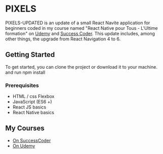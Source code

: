 # PIXELS

PIXELS-UPDATED is an update of a small React Navite application for beginners coded in my course named "React Native pour Tous - L'Ultime formation" on [Udemy](https://www.udemy.com/course/reactnative-fr/?referralCode=D12D46C5E896FB48E54E) and [Success Coder](https://successcoder.com/courses/). 
This update includes, among other things, the upgrade from React Navigation 4 to 6.

## Getting Started

To get started, you can clone the project or download it to your machine. and run npm install

### Prerequisites

* HTML / css Flexbox
* JavaScript (ES6 +)
* React JS basics
* React Native basics

## My Courses

* [On SuccessCoder](https://successcoder.com/courses/)
* [On Udemy](https://bit.ly/3MpV83B)
